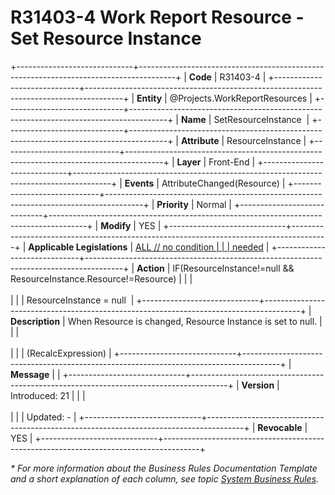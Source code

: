 ﻿---
erp.type: front-end-business-rule
erp.entity: Projects.WorkReportResources
---

# R31403-4 Work Report Resource - Set Resource Instance
+-----------------------------+---------------------------------------------------------------------------------------+
| **Code**                    | R31403-4                                                                              |
+-----------------------------+---------------------------------------------------------------------------------------+
| **Entity**                  | @Projects.WorkReportResources                                                         |
+-----------------------------+---------------------------------------------------------------------------------------+
| **Name**                    | SetResourceInstance                                                                   |
+-----------------------------+---------------------------------------------------------------------------------------+
| **Attribute**               | ResourceInstance                                                                      |
+-----------------------------+---------------------------------------------------------------------------------------+
| **Layer**                   | Front-End                                                                             |
+-----------------------------+---------------------------------------------------------------------------------------+
| **Events**                  | AttributeChanged(Resource)                                                            |
+-----------------------------+---------------------------------------------------------------------------------------+
| **Priority**                | Normal                                                                                |
+-----------------------------+---------------------------------------------------------------------------------------+
| **Modify**                  | YES                                                                                   |
+-----------------------------+---------------------------------------------------------------------------------------+
| **Applicable Legislations** | [ALL // no condition                                                                  |
|                             | needed](xref:applicable-legislations)                                                 |
+-----------------------------+---------------------------------------------------------------------------------------+
| **Action**                  | IF(ResourceInstance!=null && ResourceInstance.Resource!=Resource)                     |
|                             | <br/><br/>                                                                            |
|                             | ResourceInstance = null                                                               |
+-----------------------------+---------------------------------------------------------------------------------------+
| **Description**             | When Resource is changed, Resource Instance is set to null.                           |
|                             | <br/><br/>                                                                            |
|                             | (RecalcExpression)                                                                    |
+-----------------------------+---------------------------------------------------------------------------------------+
| **Message**                 |                                                                                       |
+-----------------------------+---------------------------------------------------------------------------------------+
| **Version**                 | Introduced: 21                                                                        |
|                             | <br/><br/>                                                                            |
|                             | Updated: -                                                                            |
+-----------------------------+---------------------------------------------------------------------------------------+
| **Revocable**               | YES                                                                                   |
+-----------------------------+---------------------------------------------------------------------------------------+

*\* For more information about the Business Rules Documentation Template and a short explanation of each column, see
topic [System Business Rules](../templates/template-description-system-business-rules.md).*
